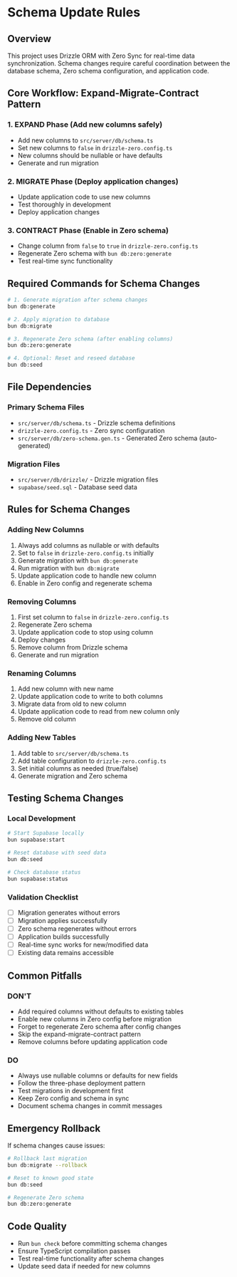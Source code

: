 # Schema Update Rules

## Overview
This project uses Drizzle ORM with Zero Sync for real-time data synchronization. Schema changes require careful coordination between the database schema, Zero schema configuration, and application code.

## Core Workflow: Expand-Migrate-Contract Pattern

### 1. EXPAND Phase (Add new columns safely)
- Add new columns to `src/server/db/schema.ts`
- Set new columns to `false` in `drizzle-zero.config.ts`
- New columns should be nullable or have defaults
- Generate and run migration

### 2. MIGRATE Phase (Deploy application changes)
- Update application code to use new columns
- Test thoroughly in development
- Deploy application changes

### 3. CONTRACT Phase (Enable in Zero schema)
- Change column from `false` to `true` in `drizzle-zero.config.ts`
- Regenerate Zero schema with `bun db:zero:generate`
- Test real-time sync functionality

## Required Commands for Schema Changes

```bash
# 1. Generate migration after schema changes
bun db:generate

# 2. Apply migration to database
bun db:migrate

# 3. Regenerate Zero schema (after enabling columns)
bun db:zero:generate

# 4. Optional: Reset and reseed database
bun db:seed
```

## File Dependencies

### Primary Schema Files
- `src/server/db/schema.ts` - Drizzle schema definitions
- `drizzle-zero.config.ts` - Zero sync configuration
- `src/server/db/zero-schema.gen.ts` - Generated Zero schema (auto-generated)

### Migration Files
- `src/server/db/drizzle/` - Drizzle migration files
- `supabase/seed.sql` - Database seed data

## Rules for Schema Changes

### Adding New Columns
1. Always add columns as nullable or with defaults
2. Set to `false` in `drizzle-zero.config.ts` initially
3. Generate migration with `bun db:generate`
4. Run migration with `bun db:migrate`
5. Update application code to handle new column
6. Enable in Zero config and regenerate schema

### Removing Columns
1. First set column to `false` in `drizzle-zero.config.ts`
2. Regenerate Zero schema
3. Update application code to stop using column
4. Deploy changes
5. Remove column from Drizzle schema
6. Generate and run migration

### Renaming Columns
1. Add new column with new name
2. Update application code to write to both columns
3. Migrate data from old to new column
4. Update application code to read from new column only
5. Remove old column

### Adding New Tables
1. Add table to `src/server/db/schema.ts`
2. Add table configuration to `drizzle-zero.config.ts`
3. Set initial columns as needed (true/false)
4. Generate migration and Zero schema

## Testing Schema Changes

### Local Development
```bash
# Start Supabase locally
bun supabase:start

# Reset database with seed data
bun db:seed

# Check database status
bun supabase:status
```

### Validation Checklist
- [ ] Migration generates without errors
- [ ] Migration applies successfully
- [ ] Zero schema regenerates without errors
- [ ] Application builds successfully
- [ ] Real-time sync works for new/modified data
- [ ] Existing data remains accessible

## Common Pitfalls

### DON'T
- Add required columns without defaults to existing tables
- Enable new columns in Zero config before migration
- Forget to regenerate Zero schema after config changes
- Skip the expand-migrate-contract pattern
- Remove columns before updating application code

### DO
- Always use nullable columns or defaults for new fields
- Follow the three-phase deployment pattern
- Test migrations in development first
- Keep Zero config and schema in sync
- Document schema changes in commit messages

## Emergency Rollback

If schema changes cause issues:

```bash
# Rollback last migration
bun db:migrate --rollback

# Reset to known good state
bun db:seed

# Regenerate Zero schema
bun db:zero:generate
```

## Code Quality

- Run `bun check` before committing schema changes
- Ensure TypeScript compilation passes
- Test real-time functionality after schema changes
- Update seed data if needed for new columns